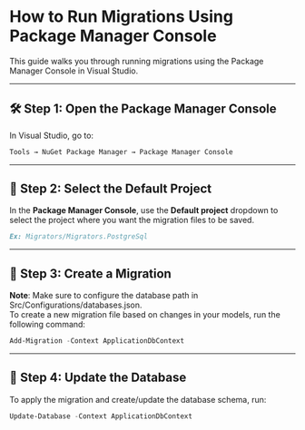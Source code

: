 ﻿# How to Run Migrations Using Package Manager Console

This guide walks you through running migrations using the Package Manager Console in Visual Studio.

---

## 🛠 Step 1: Open the Package Manager Console

In Visual Studio, go to:

```md
Tools → NuGet Package Manager → Package Manager Console
```

---

## 📁 Step 2: Select the Default Project

In the **Package Manager Console**, use the **Default project** dropdown to select the project where you want the migration files to be saved.

```md
Ex: Migrators/Migrators.PostgreSql 
```

---

## 🧱 Step 3: Create a Migration

**Note**: Make sure to configure the database path in Src/Configurations/databases.json.  
To create a new migration file based on changes in your models, run the following command:

```powershell
Add-Migration -Context ApplicationDbContext
```

---

## 🔄 Step 4: Update the Database

To apply the migration and create/update the database schema, run:

```powershell
Update-Database -Context ApplicationDbContext
```
